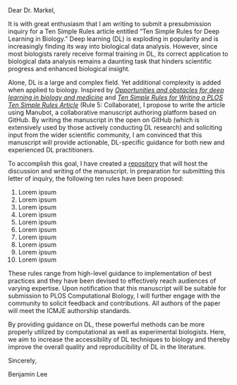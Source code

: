 Dear Dr. Markel,

It is with great enthusiasm that I am writing to submit a presubmission inquiry for a Ten Simple Rules article entitled “Ten Simple Rules for Deep Learning in Biology.” Deep learning (DL) is exploding in popularity and is increasingly finding its way into biological data analysis. However, since most biologists rarely receive formal training in DL, its correct application to biological data analysis remains a daunting task that hinders scientific progress and enhanced biological insight.


Alone, DL is a large and complex field. Yet additional complexity
is added when applied to biology. Inspired by [*Opportunities and obstacles for
deep learning in biology and medicine*](https://doi.org/10.1098/rsif.2017.0387)
and [*Ten Simple Rules for Writing a PLOS Ten Simple Rules
Article*](https://doi.org/10.1371/journal.pcbi.1003858) (Rule 5: Collaborate), I propose to write the article using Manubot, a collaborative manuscript authoring platform based on GitHub. By writing the manuscript in the open on GitHub (which is extensively used by those actively conducting DL research) and soliciting input from the wider scientific community, I am convinced that this manuscript will provide actionable, DL-specific guidance for both new and experienced DL practitioners.


To accomplish this goal, I have created a
[repository](github.com/Benjamin-Lee/deep-rules) that will host the discussion
and writing of the manuscript. In preparation for submitting this letter of
inquiry, the following ten rules have been proposed:

<!-- just using 1. for each entry so that they can be more easily reordered -->

1. Lorem ipsum
1. Lorem ipsum
1. Lorem ipsum
1. Lorem ipsum
1. Lorem ipsum
1. Lorem ipsum
1. Lorem ipsum
1. Lorem ipsum
1. Lorem ipsum
1. Lorem ipsum

These rules range from high-level guidance to implementation of best practices and they have been devised to effectively reach audiences of varying expertise.
Upon notification that this manuscript will be suitable for submission to PLOS Computational Biology, I will further engage with the community to solicit feedback and contributions. All authors of the paper will meet the ICMJE authorship standards.

By providing guidance on DL, these powerful methods can be more properly utilized by computational as well as experimental biologists. Here, we aim to increase the accessibility of DL techniques to biology and thereby improve the overall quality and reproducibility of DL in the literature.


Sincerely,

Benjamin Lee
